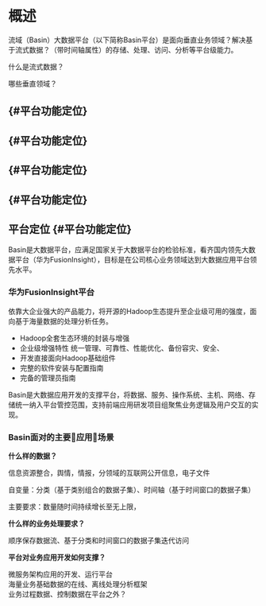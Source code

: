 # 概述

流域（Basin）大数据平台（以下简称Basin平台）是面向垂直业务领域？解决基于流式数据？（带时间轴属性）的存储、处理、访问、分析等平台级能力。

什么是流式数据？

哪些垂直领域？

##  {#平台功能定位}

##  {#平台功能定位}

##  {#平台功能定位}

##  {#平台功能定位}

## 平台定位 {#平台功能定位}

Basin是大数据平台，应满足国家关于大数据平台的检验标准，看齐国内领先大数据平台（华为FusionInsight），目标是在公司核心业务领域达到大数据应用平台领先水平。

### 华为FusionInsight平台

依靠大企业强大的产品能力，将开源的Hadoop生态提升至企业级可用的强度，面向基于海量数据的处理分析任务。

* Hadoop全套生态环境的封装与增强
* 企业级增强特性 统一管理、可靠性、性能优化、备份容灾、安全、
* 开发直接面向Hadoop基础组件
* 完整的软件安装与配置指南
* 完备的管理员指南

Basin是大数据应用开发的支撑平台，将数据、服务、操作系统、主机、网络、存储统一纳入平台管控范围，支持前端应用研发项目组聚焦业务逻辑及用户交互的实现。

### Basin面对的主要应用场景

**什么样的数据？**

信息资源整合，舆情，情报，分领域的互联网公开信息，电子文件

自变量：分类（基于类别组合的数据子集）、时间轴（基于时间窗口的数据子集）

主要要求：数量随时间持续增长至无上限，

**什么样的业务处理要求？**

顺序保存数据流、基于分类和时间窗口的数据子集迭代访问

**平台对业务应用开发如何支撑？**

微服务架构应用的开发、运行平台  
海量业务基础数据的在线、离线处理分析框架  
业务过程数据、控制数据在平台之外？

